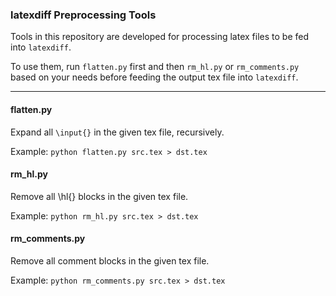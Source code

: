 ### latexdiff Preprocessing Tools

Tools in this repository are developed for processing latex files to be fed into `latexdiff`.

To use them, run `flatten.py` first and then `rm_hl.py` or `rm_comments.py`
based on your needs before feeding the output tex file into `latexdiff`.   

---
#### flatten.py
Expand all `\input{}` in the given tex file, recursively.

Example: `python flatten.py src.tex > dst.tex`

#### rm_hl.py
Remove all \\hl{} blocks in the given tex file.

Example: `python rm_hl.py src.tex > dst.tex`


#### rm_comments.py
Remove all comment blocks in the given tex file.

Example: `python rm_comments.py src.tex > dst.tex`